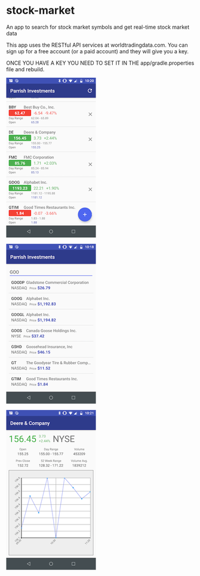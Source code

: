 # stock-market
An app to search for stock market symbols and get real-time stock market data

This app uses the RESTful API services at worldtradingdata.com. You can sign up for a free account (or a paid account) and they will give you a key.

ONCE YOU HAVE A KEY YOU NEED TO SET IT IN THE app/gradle.properties file and rebuild.

![symbol screen](symbol-page.png)


![Search For Symbols](search.png)


![Company Details](graph.png)

